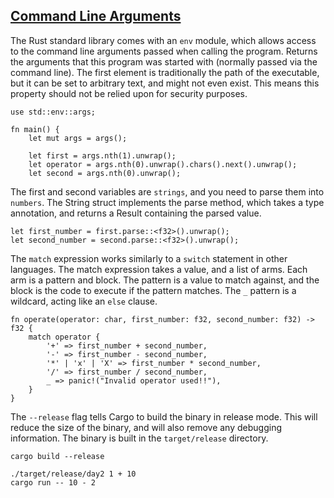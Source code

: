 







## [Command Line Arguments](https://www.youtube.com/watch?v=MsocPEZBd-M&ab_channel=freeCodeCamp.org)

The Rust standard library comes with an `env` module, which allows access to the command line arguments passed when calling the program. Returns the arguments that this program was started with (normally passed via the command line).
The first element is traditionally the path of the executable, but it can be set to arbitrary text, and might not even exist. This means this property should not be relied upon for security purposes.

```
use std::env::args;

fn main() {
    let mut args = args();

    let first = args.nth(1).unwrap();
    let operator = args.nth(0).unwrap().chars().next().unwrap();
    let second = args.nth(0).unwrap();
```

The first and second variables are `strings`, and you need to parse them into `numbers`. The String struct implements the parse method, which takes a type annotation, and returns a Result containing the parsed value.
```
let first_number = first.parse::<f32>().unwrap();
let second_number = second.parse::<f32>().unwrap();
```


The `match` expression works similarly to a `switch` statement in other languages. The match expression takes a value, and a list of arms. Each arm is a pattern and block. The pattern is a value to match against, and the block is the code to execute if the pattern matches. The `_` pattern is a wildcard, acting like an `else` clause.
```
fn operate(operator: char, first_number: f32, second_number: f32) -> f32 {
    match operator {
        '+' => first_number + second_number,
        '-' => first_number - second_number,
        '*' | 'x' | 'X' => first_number * second_number,
        '/' => first_number / second_number,
        _ => panic!("Invalid operator used!!"),
    }
}
```

The `--release` flag tells Cargo to build the binary in release mode. This will reduce the size of the binary, and will also remove any debugging information.
The binary is built in the `target/release` directory. 
```
cargo build --release

./target/release/day2 1 + 10
cargo run -- 10 - 2
```

